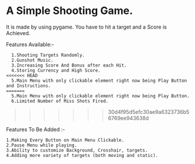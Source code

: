 # A Simple Shooting Game.
It is made by using pygame. You have to hit a target and a Score is Achieved.

Features Available:-
```
  1.Shooting Targets Randomly.
  2.Gunshot Music.
  3.Increasing Score And Bonus after each Hit.
  4.Storing Currency and High Score.
<<<<<<< HEAD
  5.Main Menu with only clickable element right now being Play Button and Instructions.
=======
  5.Main Menu with only clickable element right now being Play Button.
  6.Limited Number of Miss Shots Fired.
```
>>>>>>> 30d4f95d5efc30ae9a6323736b56769ee943638d

Features To Be Added :-
```
1.Making Every Button on Main Menu Clickable.
2.Pause Menu while playing.
3.Ability to customize Background, Crosshair, targets.
4.Adding more variety of targets (both moving and static).
```
